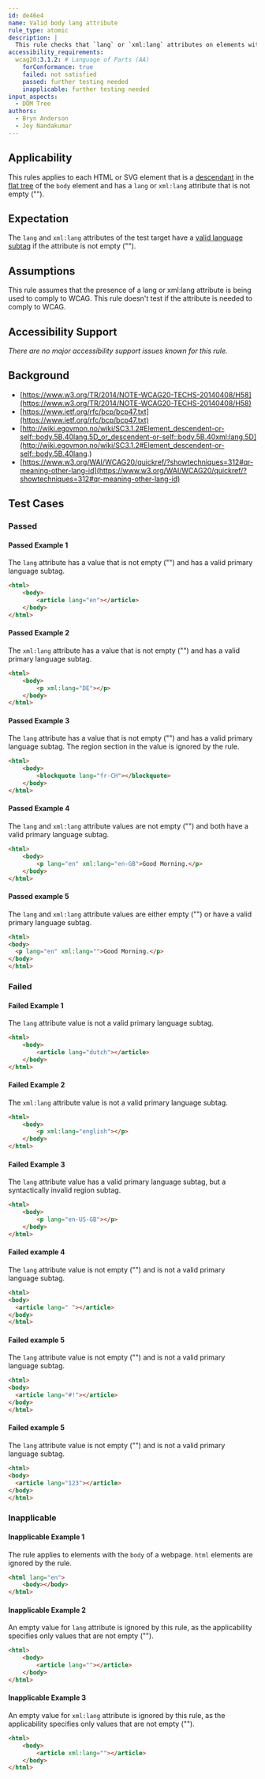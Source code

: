 ```yaml
---
id: de46e4
name: Valid body lang attribute
rule_type: atomic
description: |
  This rule checks that `lang` or `xml:lang` attributes on elements within the `body` of a web page have a valid language subtag.
accessibility_requirements:
  wcag20:3.1.2: # Language of Parts (AA)
    forConformance: true
    failed: not satisfied
    passed: further testing needed
    inapplicable: further testing needed
input_aspects:
  - DOM Tree
authors:
  - Bryn Anderson
  - Jey Nandakumar
---
```


## Applicability

This rules applies to each HTML or SVG element that is a [descendant](https://www.w3.org/TR/dom41/#concept-tree-descendant) in the [flat tree](https://drafts.csswg.org/css-scoping/#flat-tree) of the `body` element and has a `lang` or `xml:lang` attribute that is not empty ("").

## Expectation

The `lang` and `xml:lang` attributes of the test target have a [valid language subtag](#valid-language-subtag) if the attribute is not empty ("").

## Assumptions

This rule assumes that the presence of a lang or xml:lang attribute is being used to comply to WCAG. This rule doesn't test if the attribute is needed to comply to WCAG.

## Accessibility Support

_There are no major accessibility support issues known for this rule._

## Background

- [https://www.w3.org/TR/2014/NOTE-WCAG20-TECHS-20140408/H58](https://www.w3.org/TR/2014/NOTE-WCAG20-TECHS-20140408/H58)
- [https://www.ietf.org/rfc/bcp/bcp47.txt](https://www.ietf.org/rfc/bcp/bcp47.txt)
- [http://wiki.egovmon.no/wiki/SC3.1.2#Element_descendent-or-self::body.5B.40lang.5D_or_descendent-or-self::body.5B.40xml:lang.5D](http://wiki.egovmon.no/wiki/SC3.1.2#Element_descendent-or-self::body.5B.40lang.)
- [https://www.w3.org/WAI/WCAG20/quickref/?showtechniques=312#qr-meaning-other-lang-id](https://www.w3.org/WAI/WCAG20/quickref/?showtechniques=312#qr-meaning-other-lang-id)

## Test Cases

### Passed

#### Passed Example 1

The `lang` attribute has a value that is not empty ("") and has a valid primary language subtag.

```html
<html>
	<body>
		<article lang="en"></article>
	</body>
</html>
```

#### Passed Example 2

The `xml:lang` attribute has a value that is not empty ("") and has a valid primary language subtag.

```html
<html>
	<body>
		<p xml:lang="DE"></p>
	</body>
</html>
```

#### Passed Example 3

The `lang` attribute has a value that is not empty ("") and has a valid primary language subtag. The region section in the value is ignored by the rule.

```html
<html>
	<body>
		<blockquote lang="fr-CH"></blockquote>
	</body>
</html>
```

#### Passed Example 4

The `lang` and `xml:lang` attribute values are not empty ("") and both have a valid primary language subtag.

```html
<html>
	<body>
		<p lang="en" xml:lang="en-GB">Good Morning.</p>
	</body>
</html>
```

#### Passed example 5

The `lang` and `xml:lang` attribute values are either empty ("") or have a valid primary language subtag.

```html
<html>
<body>
  <p lang="en" xml:lang="">Good Morning.</p>
</body>
</html>
```

### Failed

#### Failed Example 1

The `lang` attribute value is not a valid primary language subtag.

```html
<html>
	<body>
		<article lang="dutch"></article>
	</body>
</html>
```

#### Failed Example 2

The `xml:lang` attribute value is not a valid primary language subtag.

```html
<html>
	<body>
		<p xml:lang="english"></p>
	</body>
</html>
```

#### Failed Example 3

The `lang` attribute value has a valid primary language subtag, but a syntactically invalid region subtag.

```html
<html>
	<body>
		<p lang="en-US-GB"></p>
	</body>
</html>
```

#### Failed example 4

The `lang` attribute value is not empty ("") and is not a valid primary language subtag.

```html
<html>
<body>
  <article lang=" "></article>
</body>
</html>
```

#### Failed example 5

The `lang` attribute value is not empty ("") and is not a valid primary language subtag.

```html
<html>
<body>
  <article lang="#!"></article>
</body>
</html>
```

#### Failed example 5

The `lang` attribute value is not empty ("") and is not a valid primary language subtag.

```html
<html>
<body>
  <article lang="123"></article>
</body>
</html>
```

### Inapplicable

#### Inapplicable Example 1

The rule applies to elements with the `body` of a webpage. `html` elements are ignored by the rule.

```html
<html lang="en">
	<body></body>
</html>
```

#### Inapplicable Example 2

An empty value for `lang` attribute is ignored by this rule, as the applicability specifies only values that are not empty ("").

```html
<html>
	<body>
		<article lang=""></article>
	</body>
</html>
```

#### Inapplicable Example 3

An empty value for `xml:lang` attribute is ignored by this rule, as the applicability specifies only values that are not empty ("").

```html
<html>
	<body>
		<article xml:lang=""></article>
	</body>
</html>
```
